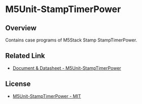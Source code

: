 # M5Unit-StampTimerPower

## Overview

Contains case programs of M5Stack Stamp StampTimerPower.

## Related Link

- [Document & Datasheet - M5Unit-StampTimerPower](https://docs.m5stack.com/en/stamp/StampTimerPower)

## License

- [M5Unit-StampTimerPower  - MIT](LICENSE)
